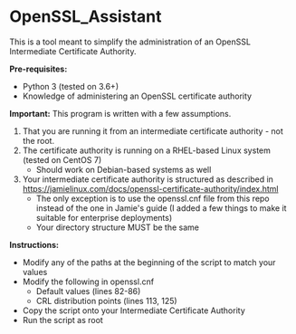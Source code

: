 # OpenSSL_Assistant
This is a tool meant to simplify the administration of an OpenSSL Intermediate Certificate Authority.

**Pre-requisites:**
- Python 3 (tested on 3.6+)
- Knowledge of administering an OpenSSL certificate authority

**Important:**
This program is written with a few assumptions.
   1. That you are running it from an intermediate certificate authority - not the root.
   2. The certificate authority is running on a RHEL-based Linux system (tested on CentOS 7)
      - Should work on Debian-based systems as well
   4. Your intermediate certificate authority is structured as described in https://jamielinux.com/docs/openssl-certificate-authority/index.html
      - The only exception is to use the openssl.cnf file from this repo instead of the one in Jamie's guide (I added a few things to make it suitable for enterprise deployments)
      - Your directory structure MUST be the same

**Instructions:**
- Modify any of the paths at the beginning of the script to match your values
- Modify the following in openssl.cnf
   - Default values (lines 82-86)
   - CRL distribution points (lines 113, 125)
- Copy the script onto your Intermediate Certificate Authority
- Run the script as root
